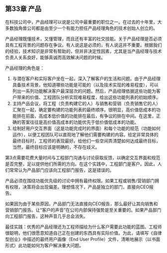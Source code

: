 ## 第33章 产品

在科技公司中，产品经理可以说是公司中最重要的职位之一。在过去的十年里，大多数独角兽公司都是由至少一个有能力担任产品经理角色的技术创始人创立的。

产品经理既懂技术，又懂管理，而且还有丰富的社交技能。关于产品经理是否必须具有工程背景的问题存在争议。有人说这是必须的，有人说这并不重要。根据我们的经验，技术知识是非常有帮助的，但并非决定性因素，尤其是当产品经理与技术负责人关系良好，能够真诚而高效解决问题的时候。

产品经理的角色是：
1.	与潜在客户和实际客户坐在一起，深入了解客户的生活和问题。由于产品经理具备技术背景，他知道哪些功能是可能的（以及技术实现的难易程度），可以列出一系列功能解决客户最深层次的问题。然后，产品经理依据这些功能为客户带来的价值、工程团队分析实现难易程度，给出这些功能列表的初始顺序。
2.	主持产品会议，将工程（负责构建它的人）与销售和营销（负责销售它的人）汇聚在一起，确定要构建的功能列表的最终顺序。很明显，高价值低成本的功能排在前面，高成本低价值的功能排在最后，有争议的排在中间。在这里，正确的答案往往是高价值高成本的功能优先于低价值低成本的功能。
3.	绘制好用户交互界面（这是功能完成时的界面）和每个功能的规范（功能如何运作），以便工程团队可以直观地了解他们需要构建的内容。给定非常具体的最终目标时，工程师的表现最好。给他们一些空间弄清楚如何达成最终目标，当然，最终目标应该是明确的，不存在歧义。

第3点需要花费大量时间与工程部门沟通与讨论获取反馈，以确定交互界面和规范是否完整，足以提供他们所需的方向。在这个实践中，工程部门是客户。因此，人们常常认为产品部门应该向工程部门报告，这是错误的。

产品必须在围绕功能优先级的讨论中拥有最终权限。如果工程或销售/营销部门拥有权限，决策将会出现偏差。理想情况下，产品是独立的部门，直接向CEO报告。

如果因为由于某些原因，产品部门无法直接向CEO报告，那么最好让其向销售和营销部门报告。让“客户的声音”在公司内部保持强势是至关重要的。如果产品部门向工程部门报告，这种声音几乎总会消失。

最佳实践：优秀的产品经理还为工程师描绘为什么客户需要此功能的蓝图。工程师很聪明，他们很愿意知道自己正在创建的东西具有实际价值。为此，请填写《自律型创业》中描述的最终用户画像（End User Profile）文件，清晰地展示（以书面形式）此功能如何为客户解决重大问题。

